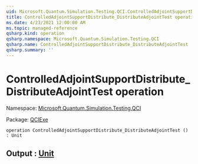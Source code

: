 ```yaml
---
uid: Microsoft.Quantum.Simulation.Testing.QCI.ControlledAdjointSupportDistribute_DistributeAdjointTest
title: ControlledAdjointSupportDistribute_DistributeAdjointTest operation
ms.date: 4/23/2021 12:00:00 AM
ms.topic: managed-reference
qsharp.kind: operation
qsharp.namespace: Microsoft.Quantum.Simulation.Testing.QCI
qsharp.name: ControlledAdjointSupportDistribute_DistributeAdjointTest
qsharp.summary: ''
---
```


# ControlledAdjointSupportDistribute_DistributeAdjointTest operation

Namespace: [Microsoft.Quantum.Simulation.Testing.QCI](xref:Microsoft.Quantum.Simulation.Testing.QCI)

Package: [QCIExe](https://nuget.org/packages/QCIExe)




```qsharp
operation ControlledAdjointSupportDistribute_DistributeAdjointTest () : Unit
```


## Output : [Unit](xref:microsoft.quantum.qsharp.valueliterals#unit-literal)

